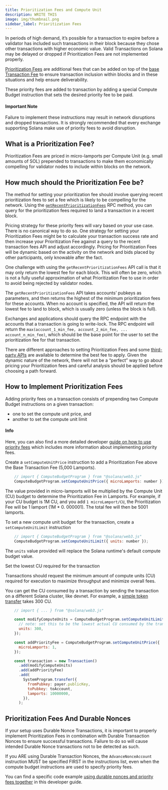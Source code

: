 ```yaml
---
title: Prioritization Fees and Compute Unit
description: WRITE THIS
image: img/thumbnail.png
sidebar_label: Prioritization Fees
---
```

<!-- TODO: write description -->

In periods of high demand, it’s possible for a transaction to expire before a validator has included such transactions in their block because they chose other transactions with higher economic value. Valid Transactions on Solana may be delayed or dropped if Prioritization Fees are not implemented properly.

[Prioritization Fees](/docs/terminology#prioritization-fee) are additional fees that can be added on top of the [base Transaction Fee](/docs/core/fees#transaction-fees) to ensure transaction inclusion within blocks and in these situations and help ensure deliverability.

These priority fees are added to transaction by adding a special Compute Budget instruction that sets the desired priority fee to be paid.

#### Important Note

Failure to implement these instructions may result in network disruptions and dropped transactions. It is strongly recommended that every exchange supporting Solana make use of priority fees to avoid disruption.

## What is a Prioritization Fee?

Prioritization Fees are priced in micro-lamports per Compute Unit (e.g. small amounts of SOL) prepended to transactions to make them economically compelling for validator nodes to include within blocks on the network.

## How much should the Prioritization Fee be?

The method for setting your prioritization fee should involve querying recent prioritization fees to set a fee which is likely to be compelling for the network. Using the [`getRecentPrioritizationFees`](/docs/rpc/http/getrecentprioritizationfees) RPC method, you can query for the prioritization fees required to land a transaction in a recent block.

Pricing strategy for these priority fees will vary based on your use case. There is no canonical way to do so. One strategy for setting your Prioritization Fees might be to calculate your transaction success rate and then increase your Prioritization Fee against a query to the recent transaction fees API and adjust accordingly. Pricing for Prioritization Fees will be dynamic based on the activity on the network and bids placed by other participants, only knowable after the fact.

One challenge with using the `getRecentPrioritizationFees` API call is that it may only return the lowest fee for each block. This will often be zero, which is not a fully useful approximation of what Prioritization Fee to use in order to avoid being rejected by validator nodes.

The `getRecentPrioritizationFees` API takes accounts’ pubkeys as parameters, and then returns the highest of the minimum prioritization fees for these accounts. When no account is specified, the API will return the lowest fee to land to block, which is usually zero (unless the block is full).

Exchanges and applications should query the RPC endpoint with the accounts that a transaction is going to write-lock. The RPC endpoint will return the `max(account_1_min_fee, account_2_min_fee, ... account_n_min_fee)`, which should be the base point for the user to set the prioritization fee for that transaction.

There are different approaches to setting Prioritization Fees and some [third-party APIs](https://docs.helius.dev/solana-rpc-nodes/alpha-priority-fee-api) are available to determine the best fee to apply. Given the dynamic nature of the network, there will not be a “perfect” way to go about pricing your Prioritization fees and careful analysis should be applied before choosing a path forward.

## How to Implement Prioritization Fees

Adding priority fees on a transaction consists of prepending two Compute Budget instructions on a given transaction:

- one to set the compute unit price, and
- another to set the compute unit limit

#### Info

Here, you can also find a more detailed developer [guide on how to use priority fees](/developers/guides/advanced/how-to-use-priority-fees) which includes more information about implementing priority fees.

Create a `setComputeUnitPrice` instruction to add a Prioritization Fee above the Base Transaction Fee (5,000 Lamports).

```js
    // import { ComputeBudgetProgram } from "@solana/web3.js"
    ComputeBudgetProgram.setComputeUnitPrice({ microLamports: number });
```

The value provided in micro-lamports will be multiplied by the Compute Unit (CU) budget to determine the Prioritization Fee in Lamports. For example, if your CU budget is 1M CU, and you add `1 microLamport/CU`, the Prioritization Fee will be 1 lamport (1M \* 0. 000001). The total fee will then be 5001 lamports.

To set a new compute unit budget for the transaction, create a `setComputeUnitLimit` instruction

```js
    // import { ComputeBudgetProgram } from "@solana/web3.js"
    ComputeBudgetProgram.setComputeUnitLimit({ units: number });
```

The `units` value provided will replace the Solana runtime's default compute budget value.

Set the lowest CU required for the transaction

Transactions should request the minimum amount of compute units (CU) required for execution to maximize throughput and minimize overall fees.

You can get the CU consumed by a transaction by sending the transaction on a different Solana cluster, like devnet. For example, a [simple token transfer](https://explorer.solana.com/tx/5scDyuiiEbLxjLUww3APE9X7i8LE3H63unzonUwMG7s2htpoAGG17sgRsNAhR1zVs6NQAnZeRVemVbkAct5myi17) takes 300 CU.

```js
    // import { ... } from "@solana/web3.js"

    const modifyComputeUnits = ComputeBudgetProgram.setComputeUnitLimit({
      // note: set this to be the lowest actual CU consumed by the transaction
      units: 300,
    });

    const addPriorityFee = ComputeBudgetProgram.setComputeUnitPrice({
      microLamports: 1,
    });

    const transaction = new Transaction()
      .add(modifyComputeUnits)
      .add(addPriorityFee)
      .add(
        SystemProgram.transfer({
          fromPubkey: payer.publicKey,
          toPubkey: toAccount,
          lamports: 10000000,
        }),
      );
```

## Prioritization Fees And Durable Nonces

If your setup uses Durable Nonce Transactions, it is important to properly implement Prioritization Fees in combination with Durable Transaction Nonces to ensure successful transactions. Failure to do so will cause intended Durable Nonce transactions not to be detected as such.

If you ARE using Durable Transaction Nonces, the `AdvanceNonceAccount` instruction MUST be specified FIRST in the instructions list, even when the compute budget instructions are used to specify priority fees.

You can find a specific code example [using durable nonces and priority fees together](/developers/guides/advanced/how-to-use-priority-fees#special-considerations) in this developer guide.
